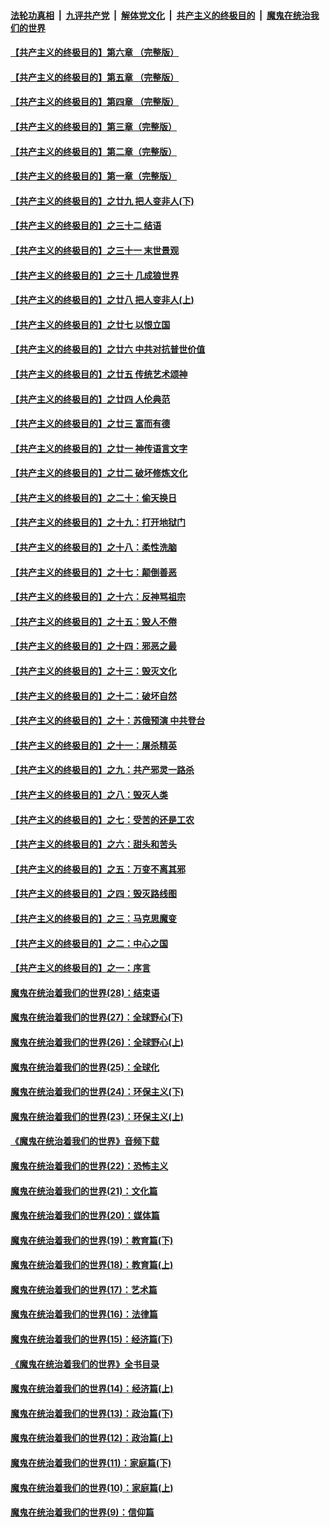 ####  [法轮功真相](../../../../basic/blob/master/README.md?t=06240131) &nbsp;|&nbsp; [九评共产党](../../../../9ping.md/blob/master/README.md?t=06240131) &nbsp;|&nbsp; [解体党文化](../../../../jtdwh.md/blob/master/README.md?t=06240131)  &nbsp;|&nbsp; [共产主义的终极目的](../../../../gczydzjmd.md/blob/master/README.md?t=06240131) &nbsp;|&nbsp; [魔鬼在统治我们的世界](../../../../mgztzwmdsj.md/blob/master/README.md?t=06240131) 

#### [【共产主义的终极目的】第六章 （完整版）](../pages/nsc422/n11428913.md?t=06240131) 

#### [【共产主义的终极目的】第五章 （完整版）](../pages/nsc422/n11428912.md?t=06240131) 

#### [【共产主义的终极目的】第四章 （完整版）](../pages/nsc422/n11428907.md?t=06240131) 

#### [【共产主义的终极目的】第三章（完整版）](../pages/nsc422/n11428848.md?t=06240131) 

#### [【共产主义的终极目的】第二章（完整版）](../pages/nsc422/n11428831.md?t=06240131) 

#### [【共产主义的终极目的】第一章（完整版）](../pages/nsc422/n11417651.md?t=06240131) 

#### [【共产主义的终极目的】之廿九 把人变非人(下)](../pages/nsc422/n11344140.md?t=06240131) 

#### [【共产主义的终极目的】之三十二 结语](../pages/nsc422/n11360535.md?t=06240131) 

#### [【共产主义的终极目的】之三十一 末世景观](../pages/nsc422/n11351129.md?t=06240131) 

#### [【共产主义的终极目的】之三十 几成狼世界](../pages/nsc422/n11348280.md?t=06240131) 

#### [【共产主义的终极目的】之廿八 把人变非人(上)](../pages/nsc422/n11340492.md?t=06240131) 

#### [【共产主义的终极目的】之廿七 以恨立国](../pages/nsc422/n11336944.md?t=06240131) 

#### [【共产主义的终极目的】之廿六 中共对抗普世价值](../pages/nsc422/n11324785.md?t=06240131) 

#### [【共产主义的终极目的】之廿五 传统艺术颂神](../pages/nsc422/n11296396.md?t=06240131) 

#### [【共产主义的终极目的】之廿四 人伦典范](../pages/nsc422/n11296397.md?t=06240131) 

#### [【共产主义的终极目的】之廿三 富而有德](../pages/nsc422/n11283598.md?t=06240131) 

#### [【共产主义的终极目的】之廿一 神传语言文字](../pages/nsc422/n11263265.md?t=06240131) 

#### [【共产主义的终极目的】之廿二 破坏修炼文化](../pages/nsc422/n11245728.md?t=06240131) 

#### [【共产主义的终极目的】之二十：偷天换日](../pages/nsc422/n11238846.md?t=06240131) 

#### [【共产主义的终极目的】之十九：打开地狱门](../pages/nsc422/n11206376.md?t=06240131) 

#### [【共产主义的终极目的】之十八：柔性洗脑](../pages/nsc422/n11199994.md?t=06240131) 

#### [【共产主义的终极目的】之十七：颠倒善恶](../pages/nsc422/n11179782.md?t=06240131) 

#### [【共产主义的终极目的】之十六：反神骂祖宗](../pages/nsc422/n11166798.md?t=06240131) 

#### [【共产主义的终极目的】之十五：毁人不倦](../pages/nsc422/n11166792.md?t=06240131) 

#### [【共产主义的终极目的】之十四：邪恶之最](../pages/nsc422/n11150249.md?t=06240131) 

#### [【共产主义的终极目的】之十三：毁灭文化](../pages/nsc422/n11135227.md?t=06240131) 

#### [【共产主义的终极目的】之十二：破坏自然](../pages/nsc422/n11135214.md?t=06240131) 

#### [【共产主义的终极目的】之十：苏俄预演 中共登台](../pages/nsc422/n11118424.md?t=06240131) 

#### [【共产主义的终极目的】之十一：屠杀精英](../pages/nsc422/n11118442.md?t=06240131) 

#### [【共产主义的终极目的】之九：共产邪灵一路杀](../pages/nsc422/n11114139.md?t=06240131) 

#### [【共产主义的终极目的】之八：毁灭人类](../pages/nsc422/n11108503.md?t=06240131) 

#### [【共产主义的终极目的】之七：受苦的还是工农](../pages/nsc422/n11101809.md?t=06240131) 

#### [【共产主义的终极目的】之六：甜头和苦头](../pages/nsc422/n11096971.md?t=06240131) 

#### [【共产主义的终极目的】之五：万变不离其邪](../pages/nsc422/n11091285.md?t=06240131) 

#### [【共产主义的终极目的】之四：毁灭路线图](../pages/nsc422/n11086284.md?t=06240131) 

#### [【共产主义的终极目的】之三：马克思魔变](../pages/nsc422/n11061941.md?t=06240131) 

#### [【共产主义的终极目的】之二：中心之国](../pages/nsc422/n11047728.md?t=06240131) 

#### [【共产主义的终极目的】之一：序言](../pages/nsc422/n11086077.md?t=06240131) 

#### [魔鬼在统治着我们的世界(28)：结束语](../pages/nsc422/n10936246.md?t=06240131) 

#### [魔鬼在统治着我们的世界(27)：全球野心(下)](../pages/nsc422/n10928319.md?t=06240131) 

#### [魔鬼在统治着我们的世界(26)：全球野心(上)](../pages/nsc422/n10900318.md?t=06240131) 

#### [魔鬼在统治着我们的世界(25)：全球化](../pages/nsc422/n10788205.md?t=06240131) 

#### [魔鬼在统治着我们的世界(24)：环保主义(下)](../pages/nsc422/n10695307.md?t=06240131) 

#### [魔鬼在统治着我们的世界(23)：环保主义(上)](../pages/nsc422/n10688613.md?t=06240131) 

#### [《魔鬼在统治着我们的世界》音频下载](../pages/nsc422/n10635553.md?t=06240131) 

#### [魔鬼在统治着我们的世界(22)：恐怖主义](../pages/nsc422/n10614727.md?t=06240131) 

#### [魔鬼在统治着我们的世界(21)：文化篇](../pages/nsc422/n10597706.md?t=06240131) 

#### [魔鬼在统治着我们的世界(20)：媒体篇](../pages/nsc422/n10586579.md?t=06240131) 

#### [魔鬼在统治着我们的世界(19)：教育篇(下)](../pages/nsc422/n10564808.md?t=06240131) 

#### [魔鬼在统治着我们的世界(18)：教育篇(上)](../pages/nsc422/n10526970.md?t=06240131) 

#### [魔鬼在统治着我们的世界(17)：艺术篇](../pages/nsc422/n10499093.md?t=06240131) 

#### [魔鬼在统治着我们的世界(16)：法律篇](../pages/nsc422/n10485969.md?t=06240131) 

#### [魔鬼在统治着我们的世界(15)：经济篇(下)](../pages/nsc422/n10469975.md?t=06240131) 

#### [《魔鬼在统治着我们的世界》全书目录](../pages/nsc422/n10464261.md?t=06240131) 

#### [魔鬼在统治着我们的世界(14)：经济篇(上)](../pages/nsc422/n10457370.md?t=06240131) 

#### [魔鬼在统治着我们的世界(13)：政治篇(下)](../pages/nsc422/n10448270.md?t=06240131) 

#### [魔鬼在统治着我们的世界(12)：政治篇(上)](../pages/nsc422/n10444576.md?t=06240131) 

#### [魔鬼在统治着我们的世界(11)：家庭篇(下)](../pages/nsc422/n10440961.md?t=06240131) 

#### [魔鬼在统治着我们的世界(10)：家庭篇(上)](../pages/nsc422/n10435448.md?t=06240131) 

#### [魔鬼在统治着我们的世界(9)：信仰篇](../pages/nsc422/n10432159.md?t=06240131) 

